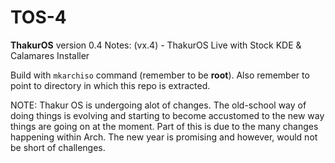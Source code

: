 # TOS-4

<b>ThakurOS</b> version 0.4
Notes: (vx.4) - ThakurOS Live with Stock KDE & Calamares Installer


Build with <code>mkarchiso</code> command (remember to be <b>root</b>). Also remember to point to directory in which this repo is extracted.  


NOTE: Thakur OS is undergoing alot of changes. The old-school way of doing things is evolving and starting to become accustomed to the new way things are going on at the moment. Part of this is due to the many changes happening within Arch. The new year is promising and however, would not be short of challenges.

